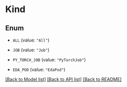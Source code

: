 # Kind

## Enum


* `ALL` (value: `"All"`)

* `JOB` (value: `"Job"`)

* `PY_TORCH_JOB` (value: `"PyTorchJob"`)

* `EDA_POD` (value: `"EdaPod"`)


[[Back to Model list]](../README.md#documentation-for-models) [[Back to API list]](../README.md#documentation-for-api-endpoints) [[Back to README]](../README.md)


